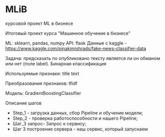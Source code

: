 # MLiB
курсовой проект ML в бизнесе

Итоговый проект курса "Машинное обучение в бизнесе"

ML: sklearn, pandas, numpy API: flask Данные с kaggle - https://www.kaggle.com/pinakimishrads/fake-news-classifier-data

Задача: предсказать по опубликовано тексту является ли он обманом или нет (поле label). Бинарная классификация

Используемые признаки:
title
text

Преобразования признаков: tfidf

Модель: GradientBoostingClassifier

Описание шагов
- Step_1 - загрузка данных, сбор Pipeline и обучение модели;
- Step_2 - проверка работоспособности и нашего Pipeline;
- Шаг_3 запрос- Запрос к сервису;
- Шаг 3 построение сервера - наш сервис, который запускаем
